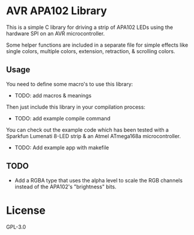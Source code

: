 # AVR APA102 Library

This is a simple C library for driving a strip of APA102 LEDs using the
hardware SPI on an AVR microcontroller.

Some helper functions are included in a separate file for simple effects like
single colors, multiple colors, extension, retraction, & scrolling colors.


## Usage

You need to define some macro's to use this library:

* TODO: add macros & meanings

Then just include this library in your compilation process:

* TODO: add example compile command

You can check out the example code which has been tested with a Sparkfun
Lumenati 8-LED strip & an Atmel ATmega168a microcontroller.

* TODO: Add example app with makefile

## TODO

* Add a RGBA type that uses the alpha level to scale the RGB channels instead
  of the APA102's "brightness" bits.


# License

GPL-3.0
